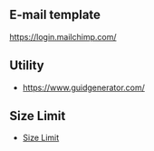 ## E-mail template
https://login.mailchimp.com/

## Utility
- https://www.guidgenerator.com/

## Size Limit
- [Size Limit](https://github.com/ai/size-limit)